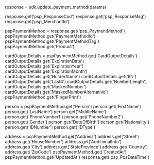 response = sdk.update_payment_method(params)

response.get('psp_ResponseCod')
response.get('psp_ResponseMsg')
response.get('psp_MerchantId')

pspPaymentMethod = response.get('psp_PaymentMethod')
pspPaymentMethod.get('PaymentMethodId')
pspPaymentMethod.get('PaymentMethodTag')
pspPaymentMethod.get('Product')

cardOutputDetails = pspPaymentMethod.get('CardOutputDetails')
cardOutputDetails.get('ExpirationDate')
cardOutputDetails.get('ExpirationYear')
cardOutputDetails.get('ExpirationMonth')
cardOutputDetails.get('HolderName')
cardOutputDetails.get('IIN')
cardOutputDetails.get('Last4')
cardOutputDetails.get('NumberLength')
cardOutputDetails.get('MaskedNumber')
cardOutputDetails.get('MaskedNumberAlternative')
pspPaymentMethod.get('FingerPrint')

person = pspPaymentMethod.get('Person')
person.get('FirstName')
person.get('LastName')
person.get('MiddleName')
person.get('PhoneNumber1')
person.get('PhoneNumber2')
person.get('Gender')
person.get('DateOfBirth')
person.get('Nationality')
person.get('IDNumber')
person.get('IDType')

address = pspPaymentMethod.get('Address')
address.get('Street')
address.get('HouseNumber')
address.get('AdditionalInfo')
address.get('City')
address.get('StateProvince')
address.get('Country')
address.get('ZipCode')
pspPaymentMethod.get('CreatedAt')
pspPaymentMethod.get('UpdatedAt')
response.get('psp_PosDateTime')
